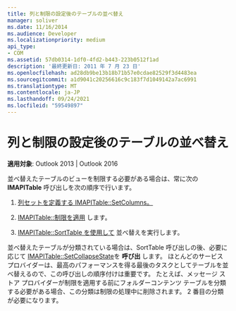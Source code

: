 ```yaml
---
title: 列と制限の設定後のテーブルの並べ替え
manager: soliver
ms.date: 11/16/2014
ms.audience: Developer
ms.localizationpriority: medium
api_type:
- COM
ms.assetid: 57db0314-1df0-4fd2-b443-223b0512f1ad
description: '最終更新日: 2011 年 7 月 23 日'
ms.openlocfilehash: ad28db9be13b18b71b57e0cdae82529f3d4483ea
ms.sourcegitcommit: a1d9041c20256616c9c183f7d1049142a7ac6991
ms.translationtype: MT
ms.contentlocale: ja-JP
ms.lasthandoff: 09/24/2021
ms.locfileid: "59549897"
---
```

# <a name="sorting-tables-after-setting-columns-and-restrictions"></a>列と制限の設定後のテーブルの並べ替え

  
  
**適用対象**: Outlook 2013 | Outlook 2016 
  
並べ替えたテーブルのビューを制限する必要がある場合は、常に次の **IMAPITable** 呼び出しを次の順序で行います。 
  
1. [列セットを定義する IMAPITable::SetColumns。](imapitable-setcolumns.md) 
    
2. [IMAPITable::制限を適用](imapitable-restrict.md) します。 
    
3. [IMAPITable::SortTable を使用して](imapitable-sorttable.md) 並べ替えを実行します。 
    
並べ替えたテーブルが分類されている場合は、SortTable 呼び出しの後、必要に応じて [IMAPITable::SetCollapseState](imapitable-setcollapsestate.md)を **呼び出** します。 ほとんどのサービス プロバイダーは、最高のパフォーマンスを得る最後のタスクとしてテーブルを並べ替えるので、この呼び出しの順序付けは重要です。 たとえば、メッセージ ストア プロバイダーが制限を適用する前にフォルダーコンテンツ テーブルを分類する必要がある場合、この分類は制限の処理中に削除されます。 2 番目の分類が必要になります。 
  


